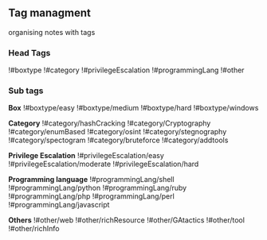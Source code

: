 ## Tag managment
organising notes with tags

### Head Tags
!#boxtype
!#category
!#privilegeEscalation
!#programmingLang
!#other

### Sub tags 

**Box**
!#boxtype/easy
!#boxtype/medium
!#boxtype/hard
!#boxtype/windows

**Category**
!#category/hashCracking
!#category/Cryptography
!#category/enumBased
!#category/osint
!#category/stegnography
!#category/spectogram
!#category/bruteforce
!#category/addtools

**Privilege Escalation**
!#privilegeEscalation/easy
!#privilegeEscalation/moderate
!#privilegeEscalation/hard

**Programming language**
!#programmingLang/shell
!#programmingLang/python
!#programmingLang/ruby
!#programmingLang/php
!#programmingLang/perl
!#programmingLang/javascript

**Others**
!#other/web
!#other/richResource
!#other/GAtactics
!#other/tool
!#other/richInfo


